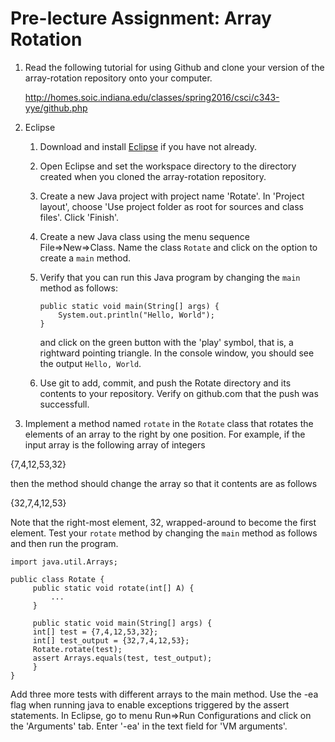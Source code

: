 # Pre-lecture Assignment: Array Rotation

1. Read the following tutorial for using Github and clone your version
   of the array-rotation repository onto your computer.

   http://homes.soic.indiana.edu/classes/spring2016/csci/c343-yye/github.php

2. Eclipse
    1. Download and install [Eclipse](https://eclipse.org/downloads/)
       if you have not already.
    2. Open Eclipse and set the workspace directory to the directory
      created when you cloned the array-rotation repository.
    3. Create a new Java project with project name 'Rotate'.
      In 'Project layout', choose 'Use project folder as root
      for sources and class files'. Click 'Finish'.
    4. Create a new Java class using the menu sequence File=>New=>Class.
      Name the class `Rotate` and click on the option to
      create a `main` method.
    5. Verify that you can run this Java program by changing the `main`
        method as follows:
     
        ~~~~
        public static void main(String[] args) {
            System.out.println("Hello, World");
        }
        ~~~~
        
        and click on the green button with the 'play' symbol, that is, a
        rightward pointing triangle. In the console window, you should
        see the output `Hello, World`.
   6. Use git to add, commit, and push the Rotate directory and its contents
     to your repository. Verify on github.com that the push was successfull.

3. Implement a method named `rotate` in the `Rotate` class that
rotates the elements of an array to the right by one position.  For
example, if the input array is the following array of integers

  {7,4,12,53,32}

then the method should change the array so that it contents are as follows

  {32,7,4,12,53}

Note that the right-most element, 32, wrapped-around to become the
first element. Test your `rotate` method by changing the `main` method
as follows and then run the program.

~~~~
import java.util.Arrays;

public class Rotate {
     public static void rotate(int[] A) {
		 ...
     }

     public static void main(String[] args) {
	 int[] test = {7,4,12,53,32};
	 int[] test_output = {32,7,4,12,53};
	 Rotate.rotate(test);
	 assert Arrays.equals(test, test_output);
     }
}
~~~~
    
Add three more tests with different arrays to the main method.  Use
the -ea flag when running java to enable exceptions triggered by the
assert statements.  In Eclipse, go to menu Run=>Run Configurations and
click on the 'Arguments' tab. Enter '-ea' in the text field for 'VM
arguments'.


